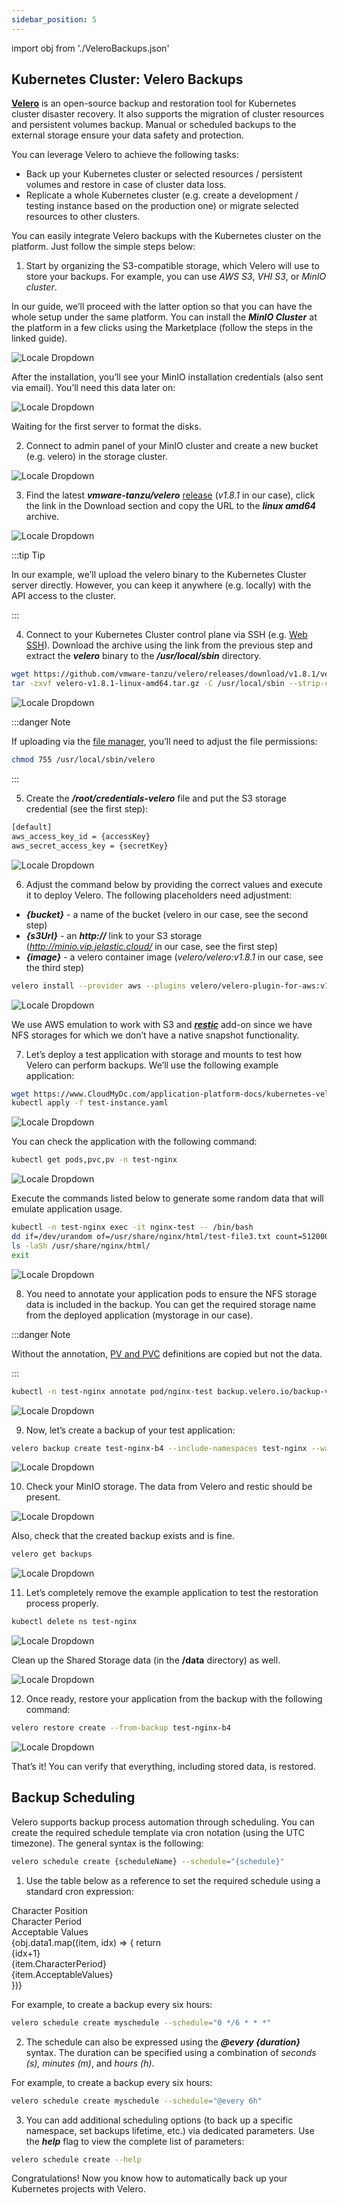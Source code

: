 ```yaml
---
sidebar_position: 5
---
```


import obj from './VeleroBackups.json'

## Kubernetes Cluster: Velero Backups

**[Velero](https://velero.io/)** is an open-source backup and restoration tool for Kubernetes cluster disaster recovery. It also supports the migration of cluster resources and persistent volumes backup. Manual or scheduled backups to the external storage ensure your data safety and protection.

You can leverage Velero to achieve the following tasks:

- Back up your Kubernetes cluster or selected resources / persistent volumes and restore in case of cluster data loss.
- Replicate a whole Kubernetes cluster (e.g. create a development / testing instance based on the production one) or migrate selected resources to other clusters.

You can easily integrate Velero backups with the Kubernetes cluster on the platform. Just follow the simple steps below:

1. Start by organizing the S3-compatible storage, which Velero will use to store your backups. For example, you can use _AWS S3_, _VHI S3_, or _MinIO cluster_.

In our guide, we’ll proceed with the latter option so that you can have the whole setup under the same platform. You can install the **_MinIO Cluster_** at the platform in a few clicks using the Marketplace (follow the steps in the linked guide).

<div style={{
    display:'flex',
    justifyContent: 'center',
    margin: '0 0 1rem 0'
}}>

![Locale Dropdown](./img/VeleroBackups/01-minio-cluster-installation.png)

</div>

After the installation, you’ll see your MinIO installation credentials (also sent via email). You’ll need this data later on:

<div style={{
    display:'flex',
    justifyContent: 'center',
    margin: '0 0 1rem 0'
}}>

![Locale Dropdown](./img/VeleroBackups/02-minio-cluster-installed.png)

</div>

Waiting for the first server to format the disks.

2. Connect to admin panel of your MinIO cluster and create a new bucket (e.g. velero) in the storage cluster.

<div style={{
    display:'flex',
    justifyContent: 'center',
    margin: '0 0 1rem 0'
}}>

![Locale Dropdown](./img/VeleroBackups/03-minio-create-bucket.png)

</div>

3. Find the latest **_vmware-tanzu/velero_** [release](https://github.com/vmware-tanzu/velero/releases) (_v1.8.1_ in our case), click the link in the Download section and copy the URL to the **_linux amd64_** archive.

<div style={{
    display:'flex',
    justifyContent: 'center',
    margin: '0 0 1rem 0'
}}>

![Locale Dropdown](./img/VeleroBackups/04-velero-versions.png)

</div>

:::tip Tip

In our example, we’ll upload the velero binary to the Kubernetes Cluster server directly. However, you can keep it anywhere (e.g. locally) with the API access to the cluster.

:::

4. Connect to your Kubernetes Cluster control plane via SSH (e.g. [Web SSH](/docs/Deployment%20Tools/SSH/SSH%20Access/Web%20SSH)). Download the archive using the link from the previous step and extract the **_velero_** binary to the **_/usr/local/sbin_** directory.

```bash
wget https://github.com/vmware-tanzu/velero/releases/download/v1.8.1/velero-v1.8.1-linux-amd64.tar.gz
tar -zxvf velero-v1.8.1-linux-amd64.tar.gz -C /usr/local/sbin --strip-components=1 velero-v1.8.1-linux-amd64/velero
```

<div style={{
    display:'flex',
    justifyContent: 'center',
    margin: '0 0 1rem 0'
}}>

![Locale Dropdown](./img/VeleroBackups/05-download-velero.png)

</div>

:::danger Note

If uploading via the [file manager](/docs/ApplicationSetting/Configuration%20File%20Manager), you’ll need to adjust the file permissions:

```bash
chmod 755 /usr/local/sbin/velero
```

:::

5. Create the **_/root/credentials-velero_** file and put the S3 storage credential (see the first step):

```bash
[default]
aws_access_key_id = {accessKey}
aws_secret_access_key = {secretKey}
```

<div style={{
    display:'flex',
    justifyContent: 'center',
    margin: '0 0 1rem 0'
}}>

![Locale Dropdown](./img/VeleroBackups/06-velero-credentials.png)

</div>

6. Adjust the command below by providing the correct values and execute it to deploy Velero. The following placeholders need adjustment:

- **_{bucket}_** - a name of the bucket (velero in our case, see the second step)
- **_{s3Url}_** - an **_http://_** link to your S3 storage (*http://minio.vip.jelastic.cloud/* in our case, see the first step)
- **_{image}_** - a velero container image (_velero/velero:v1.8.1_ in our case, see the third step)

```bash
velero install --provider aws --plugins velero/velero-plugin-for-aws:v1.4.1 --bucket {bucket} --secret-file ./credentials-velero --use-volume-snapshots=true  --backup-location-config region=default,s3ForcePathStyle="true",s3Url={s3Url} --image {image} --snapshot-location-config region="default" --use-restic
```

<div style={{
    display:'flex',
    justifyContent: 'center',
    margin: '0 0 1rem 0'
}}>

![Locale Dropdown](./img/VeleroBackups/07-velero-install.png)

</div>

We use AWS emulation to work with S3 and **_[restic](https://restic.net/)_** add-on since we have NFS storages for which we don’t have a native snapshot functionality.

7. Let’s deploy a test application with storage and mounts to test how Velero can perform backups. We’ll use the following example application:

```bash
wget https://www.CloudMyDc.com/application-platform-docs/kubernetes-velero-backups/test-instance.yaml
kubectl apply -f test-instance.yaml
```

<div style={{
    display:'flex',
    justifyContent: 'center',
    margin: '0 0 1rem 0'
}}>

![Locale Dropdown](./img/VeleroBackups/08-kubernetes-install-application.png)

</div>

You can check the application with the following command:

```bash
kubectl get pods,pvc,pv -n test-nginx
```

<div style={{
    display:'flex',
    justifyContent: 'center',
    margin: '0 0 1rem 0'
}}>

![Locale Dropdown](./img/VeleroBackups/09-kubernetes-check-application.png)

</div>

Execute the commands listed below to generate some random data that will emulate application usage.

```bash
kubectl -n test-nginx exec -it nginx-test -- /bin/bash
dd if=/dev/urandom of=/usr/share/nginx/html/test-file3.txt count=512000 bs=1024
ls -laSh /usr/share/nginx/html/
exit
```

<div style={{
    display:'flex',
    justifyContent: 'center',
    margin: '0 0 1rem 0'
}}>

![Locale Dropdown](./img/VeleroBackups/10-kubernetes-generate-data.png)

</div>

8. You need to annotate your application pods to ensure the NFS storage data is included in the backup. You can get the required storage name from the deployed application (mystorage in our case).

:::danger Note

Without the annotation, [PV and PVC](https://kubernetes.io/docs/concepts/storage/persistent-volumes/) definitions are copied but not the data.

:::

```bash
kubectl -n test-nginx annotate pod/nginx-test backup.velero.io/backup-volumes=mystorage
```

<div style={{
    display:'flex',
    justifyContent: 'center',
    margin: '0 0 1rem 0'
}}>

![Locale Dropdown](./img/VeleroBackups/11-kubernetes-anotate-application.png)

</div>

9. Now, let’s create a backup of your test application:

```bash
velero backup create test-nginx-b4 --include-namespaces test-nginx --wait
```

<div style={{
    display:'flex',
    justifyContent: 'center',
    margin: '0 0 1rem 0'
}}>

![Locale Dropdown](./img/VeleroBackups/12-velero-create-backup.png)

</div>

10. Check your MinIO storage. The data from Velero and restic should be present.

<div style={{
    display:'flex',
    justifyContent: 'center',
    margin: '0 0 1rem 0'
}}>

![Locale Dropdown](./img/VeleroBackups/13-minio-backup-data.png)

</div>

Also, check that the created backup exists and is fine.

```bash
velero get backups
```

<div style={{
    display:'flex',
    justifyContent: 'center',
    margin: '0 0 1rem 0'
}}>

![Locale Dropdown](./img/VeleroBackups/14-velero-backup-list.png)

</div>

11. Let’s completely remove the example application to test the restoration process properly.

```bash
kubectl delete ns test-nginx
```

<div style={{
    display:'flex',
    justifyContent: 'center',
    margin: '0 0 1rem 0'
}}>

![Locale Dropdown](./img/VeleroBackups/15-kubernetes-delete-namespace.png)

</div>

Clean up the Shared Storage data (in the **/data** directory) as well.

<div style={{
    display:'flex',
    justifyContent: 'center',
    margin: '0 0 1rem 0'
}}>

![Locale Dropdown](./img/VeleroBackups/16-delete-data-in-storage.png)

</div>

12. Once ready, restore your application from the backup with the following command:

```bash
velero restore create --from-backup test-nginx-b4
```

<div style={{
    display:'flex',
    justifyContent: 'center',
    margin: '0 0 1rem 0'
}}>

![Locale Dropdown](./img/VeleroBackups/17-velero-restore-from-backup.png)

</div>

That’s it! You can verify that everything, including stored data, is restored.

## Backup Scheduling

Velero supports backup process automation through scheduling. You can create the required schedule template via cron notation (using the UTC timezone). The general syntax is the following:

```bash
velero schedule create {scheduleName} --schedule="{schedule}"
```

1. Use the table below as a reference to set the required schedule using a standard cron expression:

<div style={{
        width: '100%',
        margin: '0 0 5rem 0',
        borderRadius: '7px',
        overflow: 'hidden',
    }} >
    <div>
        <div style={{
            width: '100%',
            height: 'auto',
            border: '1px solid var(--ifm-toc-border-color)',
            display: 'grid', 
            fontWeight: '500',
            color: 'var(--table-color-primary)',
            background: 'var(--table-bg-primary-t2)', 
            gridTemplateColumns: '1fr 1fr 1fr',
            overflow: 'hidden',
        }}>
            <div style={{
                display: 'flex', 
                alignItems: 'center', 
                justifyContent: 'center',
                padding: '20px',
                wordBreak: 'break-all',
                borderRight: '1px solid var(--ifm-toc-border-color)',
            }}>
                Character Position
            </div>
            <div style={{
                display: 'flex', 
                alignItems: 'center', 
                justifyContent: 'center',
                padding: '20px',
                borderRight: '1px solid var(--ifm-toc-border-color)',
                wordBreak: 'break-all'
            }}>
               Character Period
            </div>
            <div style={{
                display: 'flex', 
                alignItems: 'center', 
                justifyContent: 'center',
                padding: '20px',
                borderRight: '1px solid var(--ifm-toc-border-color)',
                wordBreak: 'break-all'
            }}>
                Acceptable Values
            </div> 
        </div>
        {obj.data1.map((item, idx) => {
          return <div key={idx} style={{
            width: '100%',
            height: 'auto',
            border: '1px solid var(--ifm-toc-border-color)',
            display: 'grid', 
            gridTemplateColumns: '1fr 2fr 1fr',
            fontWeight: '400',
        }}>
            <div style={{
                padding: '20px',
                borderRight: '1px solid var(--ifm-toc-border-color)',
                background: 'var(--table-bg-primary-t1)',
                display: 'flex', 
                alignItems: 'center', 
                justifyContent: 'flex-start',
                wordBreak: 'break-all',
                padding: '20px',
            }}>
                {idx+1}
            </div>
            <div style={{
                padding: '20px',
                wordBreak: 'break-all'
            }}>
                {item.CharacterPeriod}
            </div>
            <div style={{
                wordBreak: 'break-all',
                 padding: '20px',
            }}>
                {item.AcceptableValues}
            </div>
        </div> 
        })}
    </div> 
</div>

For example, to create a backup every six hours:

```bash
velero schedule create myschedule --schedule="0 */6 * * *"
```

2. The schedule can also be expressed using the **_@every {duration}_** syntax. The duration can be specified using a combination of _seconds (s), minutes (m)_, and _hours (h)_.

For example, to create a backup every six hours:

```bash
velero schedule create myschedule --schedule="@every 6h"
```

3. You can add additional scheduling options (to back up a specific namespace, set backups lifetime, etc.) via dedicated parameters. Use the **_help_** flag to view the complete list of parameters:

```bash
velero schedule create --help
```

Congratulations! Now you know how to automatically back up your Kubernetes projects with Velero.
